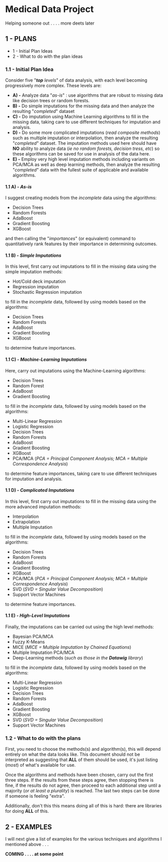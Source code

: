# Medical Data Project

Helping someone out . . . . more deets later

## 1 - PLANS

* 1 - Initial Plan Ideas
* 2 - What to do with the plan ideas

### 1.1 - Initial Plan Idea

Consider five "*__top__ levels*" of data analysis, with each level becoming progressively more complex.  These levels are:

* __A) -__ Analyze data "*as-is*" : use algorithms that are robust to missing data like decision trees or random forests.
* __B) -__ Do simple imputations for the missing data and then analyze the resulting "*completed*" dataset
* __C) -__ Do imputation using Machine Learning algorithms to fill in the missing data, taking care to use different techniques for imputation and analysis.
* __D) -__ Do some more complicated imputations (*read composite methods*) such as multiple imputation or interpolation, then analyze the resulting "*completed*" dataset.  The imputation methods used here should have **NO** ability to analyze data (*ie no random forests, decision tress, etc*) so these algorithms can be saved for use in analysis of the data here.
* __E) -__ Employ very high level imputation methods including variants on PCA/MCA as well as deep learning methods, then analyze the resulting "*completed*" data with the fullest suite of applicable and available algorithms.

#### 1.1 A) - *As-is*

I suggest creating models from the *incomplete* data using the algorithms:

* Decision Trees
* Random Forests
* AdaBoost
* Gradient Boosting
* XGBoost

and then calling the "*importances*" (or equivalent) command to quantitatively rank features by their importance in determining outcomes.

#### 1.1 B) - *Simple Imputations*

In this level, first carry out imputations to fill in the missing data using the simple imputation methods:

* Hot/Cold deck imputation
* Regression imputation
* Stochastic Regression imputation

to fill in the *incomplete* data, followed by using models based on the algorithms:

* Decision Trees
* Random Forests
* AdaBoost
* Gradient Boosting
* XGBoost

to determine feature importances.

#### 1.1 C) - *Machine-Learning Imputations*

Here, carry out imputations using the Machine-Learning algorithms:

* Decision Trees
* Random Forest
* AdaBoost
* Gradient Boosting

to fill in the *incomplete* data, followed by using models based on the algorithms:

* Multi-Linear Regression
* Logistic Regression
* Decision Trees
* Random Forests
* AdaBoost
* Gradient Boosting
* XGBoost
* PCA/MCA (*PCA = Principal Component Analysis; MCA = Multiple Correspondence Analysis*)

to determine feature importances, taking care to use different techniques for imputation and analysis.

#### 1.1 D) - *Complicated Imputations*

In this level, first carry out imputations to fill in the missing data using the more advanced imputation methods:

* Interpolation
* Extrapolation
* Multiple Imputation

to fill in the *incomplete* data, followed by using models based on the algorithms:

* Decision Trees
* Random Forests
* AdaBoost
* Gradient Boosting
* XGBoost
* PCA/MCA (*PCA = Principal Component Analysis; MCA = Multiple Correspondence Analysis*)
* SVD (*SVD = Singular Value Decomposition*)
* Support Vector Machines

to determine feature importances.

#### 1.1 E) - *High-Level Imputations*

Finally, the imputations can be carried out using the high level methods:

* Bayesian PCA/MCA
* Fuzzy K-Means
* MICE (*MICE = Multiple Imputation by Chained Equations*)
* Multiple Imputation PCA/MCA
* Deep-Learning methods (*such as those in the __Datawig__ library*)

to fill in the *incomplete* data, followed by using models based on the algorithms:

* Multi-Linear Regression
* Logistic Regression
* Decision Trees
* Random Forests
* AdaBoost
* Gradient Boosting
* XGBoost
* SVD (*SVD = Singular Value Decomposition*)
* Support Vector Machines

### 1.2 - What to do with the plans

First, you need to choose the methods(s) and algorithm(s), this will depend entirely on what the data looks like.  This document should not be interpreted as suggesting that **ALL** of them should be used, it's just listing (*most*) of what's available for use.  

Once the algorithms and methods have been chosen, carry out the first three steps.  If the results from these steps agree, then stopping there is fine, if the results do not agree, then proceed to each additional step until a majority (*or at least a plurality*) is reached.  The last two steps can be done if someone is feeling "extra".  

Additionally, don't this this means doing all of this is hard: there are libraries for doing **ALL** of this.

## 2 - EXAMPLES

I will next give a list of examples for the various techniques and algorithms I mentioned above . . . 

**COMING . . . . at some point**
